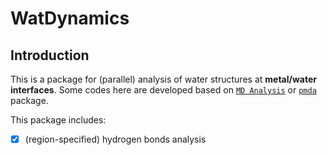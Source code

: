 # WatDynamics

## Introduction

This is a package for (parallel) analysis of water structures at **metal/water interfaces**.
Some codes here are developed based on [`MD Analysis`](https://userguide.mdanalysis.org/2.0.0-dev0/index.html) or [`pmda`](https://www.mdanalysis.org/pmda/) package.

This package includes:
- [x] (region-specified) hydrogen bonds analysis